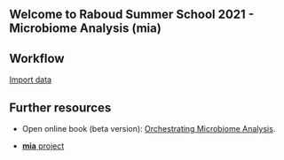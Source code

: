 ## Welcome to Raboud Summer School 2021 - Microbiome Analysis (mia)

## Workflow

[Import data](import.nb.html)


## Further resources

 * Open online book (beta version):
   [Orchestrating Microbiome Analysis](microbiome.github.io/OMA).

 * [**mia** project](microbiome.github.io)


